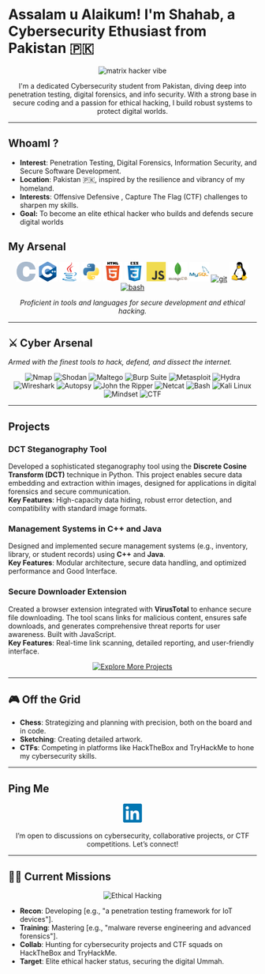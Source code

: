 
# Assalam u Alaikum! I'm Shahab, a Cybersecurity Ethusiast from Pakistan 🇵🇰

<p align="center">
  <img src="https://media.giphy.com/media/iIqmM5tTjmpOB9mpbn/giphy.gif" alt="matrix hacker vibe" width="300"/>
</p>

<p align="center">
  I'm a dedicated Cybersecurity student from Pakistan, diving deep into penetration testing, digital forensics, and info security. With a strong base in secure coding and a passion for ethical hacking, I build robust systems to protect digital worlds.
</p>

---

## WhoamI ?
- **Interest**: Penetration Testing, Digital Forensics, Information Security, and Secure Software Development.  
- **Location**: Pakistan 🇵🇰, inspired by the resilience and vibrancy of my homeland.  
- **Interests**: Offensive Defensive , Capture The Flag (CTF) challenges to sharpen my skills. 
- **Goal:** To become an elite ethical hacker who builds and defends secure digital worlds 

## My Arsenal
<p align="center">
  <a href="https://www.cprogramming.com/" target="_blank" rel="noreferrer"><img src="https://raw.githubusercontent.com/devicons/devicon/master/icons/c/c-original.svg" alt="c" width="40" height="40" title="C"/></a>
  <a href="https://www.w3schools.com/cpp/" target="_blank" rel="noreferrer"><img src="https://raw.githubusercontent.com/devicons/devicon/master/icons/cplusplus/cplusplus-original.svg" alt="cplusplus" width="40" height="40" title="C++"/></a>
  <a href="https://www.java.com" target="_blank" rel="noreferrer"><img src="https://raw.githubusercontent.com/devicons/devicon/master/icons/java/java-original.svg" alt="java" width="40" height="40" title="Java"/></a>
  <a href="https://www.python.org" target="_blank" rel="noreferrer"><img src="https://raw.githubusercontent.com/devicons/devicon/master/icons/python/python-original.svg" alt="python" width="40" height="40" title="Python"/></a>
  <a href="https://www.w3.org/html/" target="_blank" rel="noreferrer"><img src="https://raw.githubusercontent.com/devicons/devicon/master/icons/html5/html5-original-wordmark.svg" alt="html5" width="40" height="40" title="HTML5"/></a>
  <a href="https://www.w3schools.com/css/" target="_blank" rel="noreferrer"><img src="https://raw.githubusercontent.com/devicons/devicon/master/icons/css3/css3-original-wordmark.svg" alt="css3" width="40" height="40" title="CSS3"/></a>
  <a href="https://developer.mozilla.org/en-US/docs/Web/JavaScript" target="_blank" rel="noreferrer"><img src="https://raw.githubusercontent.com/devicons/devicon/master/icons/javascript/javascript-original.svg" alt="javascript" width="40" height="40" title="JavaScript"/></a>
  <a href="https://www.mongodb.com/" target="_blank" rel="noreferrer"><img src="https://raw.githubusercontent.com/devicons/devicon/master/icons/mongodb/mongodb-original-wordmark.svg" alt="mongodb" width="40" height="40" title="MongoDB"/></a>
  <a href="https://www.mysql.com/" target="_blank" rel="noreferrer"><img src="https://raw.githubusercontent.com/devicons/devicon/master/icons/mysql/mysql-original-wordmark.svg" alt="mysql" width="40" height="40" title="MySQL"/></a>
  <a href="https://git-scm.com/" target="_blank" rel="noreferrer"><img src="https://www.vectorlogo.zone/logos/git-scm/git-scm-icon.svg" alt="git" width="40" height="40" title="Git"/></a>
  <a href="https://www.linux.org/" target="_blank" rel="noreferrer"><img src="https://raw.githubusercontent.com/devicons/devicon/master/icons/linux/linux-original.svg" alt="linux" width="40" height="40" title="Linux"/></a>
  <a href="https://www.gnu.org/software/bash/" target="_blank" rel="noreferrer"><img src="https://www.vectorlogo.zone/logos/gnu_bash/gnu_bash-icon.svg" alt="bash" width="40" height="40" title="Bash"/></a>
</p>

<p align="center">
  <i>Proficient in tools and languages for secure development and ethical hacking.</i>
</p>

---

## ⚔️ Cyber Arsenal
*Armed with the finest tools to hack, defend, and dissect the internet.*

<p align="center">
  <!-- Recon & Scanning -->
  <img src="https://img.shields.io/badge/Nmap-00599C?logo=data:image/svg+xml;base64,PHN2ZyB3aWR0aD0iMzAiIGhlaWdodD0iMzAiIHZpZXdCb3g9IjAgMCA1MTIgNTEyIiBmaWxsPSIjZmZmIiB4bWxucz0iaHR0cDovL3d3dy53My5vcmcvMjAwMC9zdmciPjxwYXRoIGQ9Ik0zOTcuMTkgMTIzLjEyTDQ4MC4zOSA4Ni4wN0w0NDAuMTcgMzAuNjFMNDAwLjY3IDExNC45MUwzOTcuMTkgMTIzLjEyWiIvPjwvc3ZnPg==" alt="Nmap" title="Mapping Networks Like a Cyber Cartographer"/>
  <img src="https://img.shields.io/badge/Shodan-111?logo=shodan&style=for-the-badge&color=222222&labelColor=555555" alt="Shodan" title="The Internet’s Dark Search Engine"/>
  <img src="https://img.shields.io/badge/Maltego-003366?logo=maltego&logoColor=white&style=for-the-badge&color=222222" alt="Maltego" title="Connecting the Dots of Doom"/>
  
  <!-- Exploitation -->
  <img src="https://img.shields.io/badge/Burp%20Suite-F87C00?logo=burpsuite&style=for-the-badge&color=222222&labelColor=ffaa33" alt="Burp Suite" title="Web Apps Beg for Mercy"/>
  <img src="https://img.shields.io/badge/Metasploit-2C3E50?logo=metasploit&style=for-the-badge&color=222222" alt="Metasploit" title="Pwnage in a Framework"/>
  <img src="https://img.shields.io/badge/Hydra-green?logo=hydra&style=for-the-badge&color=222222&labelColor=33ff66" alt="Hydra" title="Cracking Passwords Like Eggs"/>
  
  <!-- Forensics & Analysis -->
  <img src="https://img.shields.io/badge/Wireshark-1679A7?logo=wireshark&logoColor=white&style=for-the-badge&color=222222" alt="Wireshark" title="Sniffing Packets Like a Bloodhound"/>
  <img src="https://img.shields.io/badge/Autopsy-blue?logo=autopsy&style=for-the-badge&color=222222&labelColor=1E90FF" alt="Autopsy" title="Digital Crime Scene Investigator"/>
  
  <!-- Password Cracking -->
  <img src="https://img.shields.io/badge/John%20the%20Ripper-yellow?logo=john-the-ripper&style=for-the-badge&color=222222&labelColor=FFD700" alt="John the Ripper" title="Ripping Hashes to Shreds"/>
  
  <!-- Utilities & Scripting -->
  <img src="https://img.shields.io/badge/Netcat-black?logo=netcat&style=for-the-badge&color=222222&labelColor=555555" alt="Netcat" title="The Swiss Army Knife of Networking"/>
  <img src="https://img.shields.io/badge/Bash%20Scripting-121011?logo=gnu-bash&logoColor=white&style=for-the-badge&color=222222" alt="Bash" title="Scripting Cyber Sorcery"/>
  <img src="https://img.shields.io/badge/Kali%20Linux-557C94?logo=kalilinux&logoColor=white&style=for-the-badge&color=222222" alt="Kali Linux" title="The Hacker’s Playground"/>
  
  <!-- Mindset & Glory -->
  <img src="https://img.shields.io/badge/Pentester’s%20Mindset-FF0000?logo=security&style=for-the-badge&color=222222&labelColor=ff5555" alt="Mindset" title="Think Like an Attacker, Defend Like a Fortress"/>
  <img src="https://img.shields.io/badge/CTF%20Warrior-FFD700?logo=flag&style=for-the-badge&color=222222&labelColor=ffaa33" alt="CTF" title="Capture All the Flags!"/>
</p>

---


## Projects

### DCT Steganography Tool
Developed a sophisticated steganography tool using the **Discrete Cosine Transform (DCT)** technique in Python. This project enables secure data embedding and extraction within images, designed for applications in digital forensics and secure communication.   
**Key Features**: High-capacity data hiding, robust error detection, and compatibility with standard image formats.

### Management Systems in C++ and Java
Designed and implemented secure management systems (e.g., inventory, library, or student records) using **C++** and **Java**.  
**Key Features**: Modular architecture, secure data handling, and optimized performance and Good Interface.

### Secure Downloader Extension
Created a browser extension integrated with **VirusTotal** to enhance secure file downloading. The tool scans links for malicious content, ensures safe downloads, and generates comprehensive threat reports for user awareness. Built with JavaScript.  
**Key Features**: Real-time link scanning, detailed reporting, and user-friendly interface.

<p align="center">
  <a href="https://github.com/shahab-qamar-b1624a286?tab=repositories"><img src="https://img.shields.io/badge/Explore%20More%20Projects-2EA44F?style=for-the-badge" alt="Explore More Projects"/></a>
</p>

---

## 🎮 Off the Grid
- **Chess**: Strategizing and planning with precision, both on the board and in code.  
- **Sketching**: Creating detailed artwork.  
- **CTFs**: Competing in platforms like HackTheBox and TryHackMe to hone my cybersecurity skills.  

---
## Ping Me
<p align="center">
  <a href="https://linkedin.com/in/shahab-qamar-b1624a286" target="_blank" rel="noreferrer"><img src="https://raw.githubusercontent.com/devicons/devicon/master/icons/linkedin/linkedin-original.svg" alt="linkedin" width="40" height="40" title="LinkedIn"/></a>
</p>

<p align="center">
  I’m open to discussions on cybersecurity, collaborative projects, or CTF competitions. Let’s connect!
</p>


---
## 🕵️‍♂️ Current Missions
<p align="center">
  <img src="https://img.shields.io/badge/Ethical%20Hacking-2EA44F?style=for-the-badge" alt="Ethical Hacking"/>
</p>

- **Recon**: Developing [e.g., "a penetration testing framework for IoT devices"].  
- **Training**: Mastering [e.g., "malware reverse engineering and advanced forensics"].  
- **Collab**: Hunting for cybersecurity projects and CTF squads on HackTheBox and TryHackMe.  
- **Target**: Elite ethical hacker status, securing the digital Ummah.
